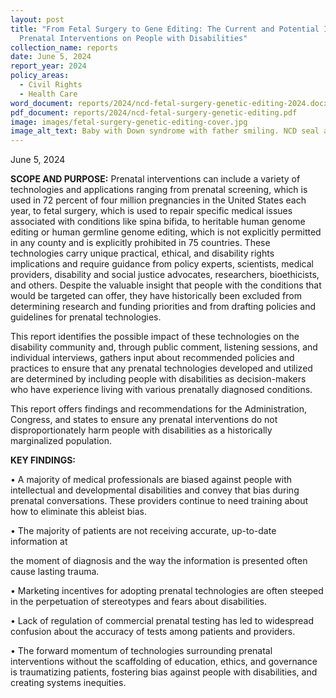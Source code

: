 ```yaml
---
layout: post
title: "From Fetal Surgery to Gene Editing: The Current and Potential Impact of
  Prenatal Interventions on People with Disabilities"
collection_name: reports
date: June 5, 2024
report_year: 2024
policy_areas:
  - Civil Rights
  - Health Care
word_document: reports/2024/ncd-fetal-surgery-genetic-editing-2024.docx
pdf_document: reports/2024/ncd-fetal-surgery-genetic-editing.pdf
image: images/fetal-surgery-genetic-editing-cover.jpg
image_alt_text: Baby with Down syndrome with father smiling. NCD seal and report title
---
```

June 5, 2024

**SCOPE AND PURPOSE:**  Prenatal interventions can include a variety of technologies and applications ranging from prenatal screening, which is used in 72 percent of four million pregnancies in the United States each year, to fetal surgery, which is used to repair specific medical issues associated with conditions like spina bifida, to heritable human genome editing or human germline genome editing, which is not explicitly permitted in any county and is explicitly prohibited in 75 countries. These technologies carry unique practical, ethical, and disability rights implications and require guidance from policy experts, scientists, medical providers, disability and social justice advocates, researchers, bioethicists, and others. Despite the valuable insight that people with the conditions that would be targeted can offer, they have historically been excluded from determining research and funding priorities and from drafting policies and guidelines for prenatal technologies. 

This report identifies the possible impact of these technologies on the disability community and, through public comment, listening sessions, and individual interviews, gathers input about recommended policies and practices to ensure that any prenatal technologies developed and utilized are determined by including people with disabilities as decision-makers who have experience living with various prenatally diagnosed conditions. 

This report offers findings and recommendations for the Administration, Congress, and states to ensure any prenatal interventions do not disproportionately harm people with disabilities as a historically marginalized population. 

**KEY FINDINGS:**

•	A majority of medical professionals are biased against people with intellectual and developmental disabilities and convey that bias during prenatal conversations. These providers continue to need training about how to eliminate this ableist bias.

•	The majority of patients are not receiving accurate, up-to-date information at

the moment of diagnosis and the way the information is presented often cause lasting trauma.

•	Marketing incentives for adopting prenatal technologies are often steeped in the perpetuation of stereotypes and fears about disabilities.

•	Lack of regulation of commercial prenatal testing has led to widespread confusion about the accuracy of tests among patients and providers.

•	The forward momentum of technologies surrounding prenatal interventions without the scaffolding of education, ethics, and governance is traumatizing patients, fostering bias against people with disabilities, and creating systems inequities.

